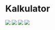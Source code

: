 # Kalkulator
<p
<br>
  <img src="https://img.shields.io/badge/python-3.11-blue.svg">
  <img src="https://img.shields.io/badge/Author-Rehan-red?style=flat-square">
  <img src="https://img.shields.io/badge/Open%20Source-Yes-green?style=flat-square">
  <img src="https://img.shields.io/badge/Kalkulator%20-Python-yellow?style=flat-square">
</br>
</p>

